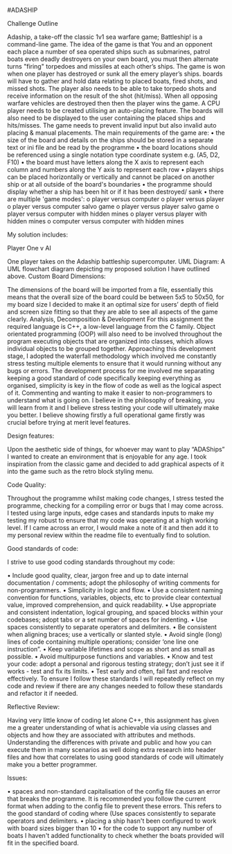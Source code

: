 #ADASHIP

Challenge Outline

Adaship, a take-off the classic 1v1 sea warfare game; Battleship! is a command-line game. The idea of the game is that You and an opponent each place a number of sea operated ships such as submarines, patrol boats even deadly destroyers on your own board, you must then alternate turns "firing" torpedoes and missiles at each other’s ships. The game is won when one player has destroyed or sunk all the emery player’s ships. boards will have to gather and hold data relating to placed boats, fired shots, and missed shots. The player also needs to be able to take torpedo shots and receive information on the result of the shot (hit/miss).
When all opposing warfare vehicles are destroyed then then the player wins the game. A CPU player needs to be created utilising an auto-placing feature. The boards will also need to be displayed to the user containing the placed ships and hits/misses. The game needs to prevent invalid input but also invalid auto placing & manual placements.
The main requirements of the game are:
•	the size of the board and details on the ships should be stored in a separate text or ini file and be read by the programme
•	the board locations should be referenced using a single notation type coordinate system e.g. (A5, D2, F10)
•	the board must have letters along the X axis to represent each column and numbers along the Y axis to represent each row
•	players ships can be placed horizontally or vertically and cannot be placed on another ship or at all outside of the board's boundaries
•	the programme should display whether a ship has been hit or if it has been destroyed/ sank
•	there are multiple 'game modes':
o	player versus computer
o	player versus player
o	player versus computer salvo game
o	player versus player salvo game
o	player versus computer with hidden mines
o	player versus player with hidden mines
o	computer versus computer with hidden mines

My solution includes:

Player One v AI

One player takes on the Adaship battleship supercomputer. 
UML Diagram:
A UML flowchart diagram depicting my proposed solution I have outlined above.
Custom Board Dimensions:

The dimensions of the board will be imported from a file, essentially this means that the overall size of the board could be between 5x5 to 50x50, for my board size I decided to make it an optimal size for users’ depth of field and screen size fitting so that they are able to see all aspects of the game clearly.
Analysis, Decomposition & Development
For this assignment the required language is C++, a low-level language from the C family. Object orientated programming (OOP) will also need to be involved throughout the program executing objects that are organized into classes, which allows individual objects to be grouped together.
Approaching this development stage, I adopted the waterfall methodology which involved me constantly stress testing multiple elements to ensure that it would running without any bugs or errors. The development process for me involved me separating keeping a good standard of code specifically keeping everything as organised, simplicity is key in the flow of code as well as the logical aspect of it. Commenting and wanting to make it easier to non-programmers to understand what is going on. I believe in the philosophy of breaking, you will learn from it and I believe stress testing your code will ultimately make you better. I believe showing firstly a full operational game firstly was crucial before trying at merit level features. 

Design features:

Upon the aesthetic side of things, for whoever may want to play “ADAShips” I wanted to create an environment that is enjoyable for any age. I took inspiration from the classic game and decided to add graphical aspects of it into the game such as the retro block styling menu.

Code Quality:

Throughout the programme whilst making code changes, I stress tested the programme, checking for a compiling error or bugs that I may come across. I tested using large inputs, edge cases and standards inputs to make my testing my robust to ensure that my code was operating at a high working level. If I came across an error, I would make a note of it and then add it to my personal review within the readme file to eventually find to solution.

Good standards of code:

I strive to use good coding standards throughout my code:

•	Include good quality, clear, jargon free and up to date internal documentation / comments; adopt
the philosophy of writing comments for non-programmers.
•	Simplicity in logic and flow.
•	Use a consistent naming convention for functions, variables, objects, etc to provide clear contextual value, improved comprehension, and quick readability.
•	Use appropriate and consistent indentation, logical grouping, and spaced blocks within your codebases; adopt tabs or a set number of spaces for indenting.
•	Use spaces consistently to separate operators and delimiters.
•	Be consistent when aligning braces; use a vertically or slanted style.
•	Avoid single (long) lines of code containing multiple operations; consider ‘one line one instruction”.
•	Keep variable lifetimes and scope as short and as small as possible.
•	Avoid multipurpose functions and variables.
•	Know and test your code: adopt a personal and rigorous testing strategy; don’t just see it if works - test and fix its limits.
•	Test early and often, fail fast and resolve effectively.
To ensure I follow these standards I will repeatedly reflect on my code and review if there are any changes needed to follow these standards and refactor it if needed.

Reflective Review:

Having very little know of coding let alone C++, this assignment has given me a greater understanding of what is achievable via using classes and objects and how they are associated with attributes and methods. Understanding the differences with private and public and how you can execute them in many scenarios as well doing extra research into header files and how that correlates to using good standards of code will ultimately make you a better programmer.

Issues:

•	spaces and non-standard capitalisation of the config file causes an error that breaks the programme. It is recommended you follow the current format when adding to the config file to prevent these errors. This refers to the good standard of coding where (Use spaces consistently to separate operators and delimiters.
•	placing a ship hasn't been configured to work with board sizes bigger than 10
•	for the code to support any number of boats I haven't added functionality to check whether the boats provided will fit in the specified board.

